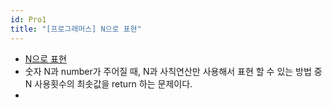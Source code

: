 ```yaml
---
id: Pro1
title: "[프로그래머스] N으로 표현"
---
```


- [N으로 표현](https://programmers.co.kr/learn/courses/30/lessons/42895)
- 숫자 N과 number가 주어질 때, N과 사칙연산만 사용해서 표현 할 수 있는 방법 중 N 사용횟수의 최솟값을 return 하는 문제이다.
- 